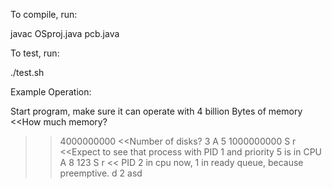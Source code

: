 To compile, run:

javac OSproj.java pcb.java



To test, run:

./test.sh










Example Operation:

Start program, make sure it can operate with 4 billion Bytes of memory
<<How much memory?
>>4000000000
<<Number of disks?
>>3
>>A 5 1000000000
>>S r
<<Expect to see that process with PID 1 and priority 5 is in CPU
>>A 8 123
>>S r
<< PID 2 in cpu now, 1 in ready queue, because preemptive.
>>d 2 asd



